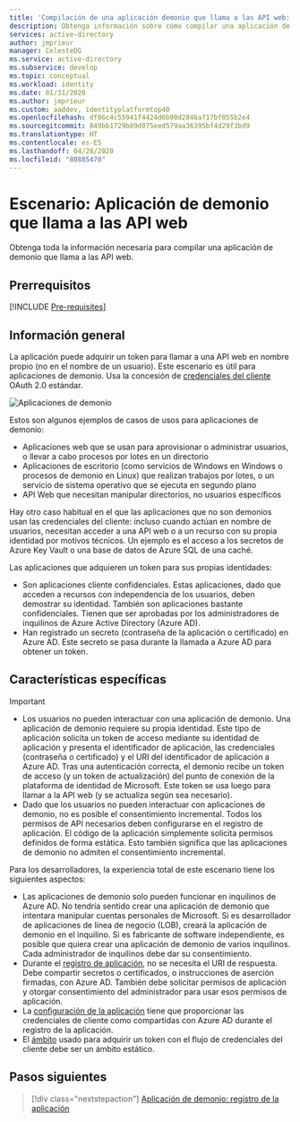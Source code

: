 ```yaml
---
title: 'Compilación de una aplicación demonio que llama a las API web: Plataforma de identidad de Microsoft | Azure'
description: Obtenga información sobre cómo compilar una aplicación de demonio que llama a las API web
services: active-directory
author: jmprieur
manager: CelesteDG
ms.service: active-directory
ms.subservice: develop
ms.topic: conceptual
ms.workload: identity
ms.date: 01/31/2020
ms.author: jmprieur
ms.custom: aaddev, identityplatformtop40
ms.openlocfilehash: df06c4c55941f4424d6b90d2846af17bf055b2e4
ms.sourcegitcommit: 849bb1729b89d075eed579aa36395bf4d29f3bd9
ms.translationtype: HT
ms.contentlocale: es-ES
ms.lasthandoff: 04/28/2020
ms.locfileid: "80885470"
---
```

# <a name="scenario-daemon-application-that-calls-web-apis"></a>Escenario: Aplicación de demonio que llama a las API web

Obtenga toda la información necesaria para compilar una aplicación de demonio que llama a las API web.

## <a name="prerequisites"></a>Prerrequisitos

[!INCLUDE [Pre-requisites](../../../includes/active-directory-develop-scenarios-prerequisites.md)]

## <a name="overview"></a>Información general

La aplicación puede adquirir un token para llamar a una API web en nombre propio (no en el nombre de un usuario). Este escenario es útil para aplicaciones de demonio. Usa la concesión de [credenciales del cliente](v2-oauth2-client-creds-grant-flow.md) OAuth 2.0 estándar.

![Aplicaciones de demonio](./media/scenario-daemon-app/daemon-app.svg)

Estos son algunos ejemplos de casos de usos para aplicaciones de demonio:

- Aplicaciones web que se usan para aprovisionar o administrar usuarios, o llevar a cabo procesos por lotes en un directorio
- Aplicaciones de escritorio (como servicios de Windows en Windows o procesos de demonio en Linux) que realizan trabajos por lotes, o un servicio de sistema operativo que se ejecuta en segundo plano
- API Web que necesitan manipular directorios, no usuarios específicos

Hay otro caso habitual en el que las aplicaciones que no son demonios usan las credenciales del cliente: incluso cuando actúan en nombre de usuarios, necesitan acceder a una API web o a un recurso con su propia identidad por motivos técnicos. Un ejemplo es el acceso a los secretos de Azure Key Vault o una base de datos de Azure SQL de una caché.

Las aplicaciones que adquieren un token para sus propias identidades:

- Son aplicaciones cliente confidenciales. Estas aplicaciones, dado que acceden a recursos con independencia de los usuarios, deben demostrar su identidad. También son aplicaciones bastante confidenciales. Tienen que ser aprobadas por los administradores de inquilinos de Azure Active Directory (Azure AD).
- Han registrado un secreto (contraseña de la aplicación o certificado) en Azure AD. Este secreto se pasa durante la llamada a Azure AD para obtener un token.

## <a name="specifics"></a>Características específicas

> [!IMPORTANT]
>
> - Los usuarios no pueden interactuar con una aplicación de demonio. Una aplicación de demonio requiere su propia identidad. Este tipo de aplicación solicita un token de acceso mediante su identidad de aplicación y presenta el identificador de aplicación, las credenciales (contraseña o certificado) y el URI del identificador de aplicación a Azure AD. Tras una autenticación correcta, el demonio recibe un token de acceso (y un token de actualización) del punto de conexión de la plataforma de identidad de Microsoft. Este token se usa luego para llamar a la API web (y se actualiza según sea necesario).
> - Dado que los usuarios no pueden interactuar con aplicaciones de demonio, no es posible el consentimiento incremental. Todos los permisos de API necesarios deben configurarse en el registro de aplicación. El código de la aplicación simplemente solicita permisos definidos de forma estática. Esto también significa que las aplicaciones de demonio no admiten el consentimiento incremental.

Para los desarrolladores, la experiencia total de este escenario tiene los siguientes aspectos:

- Las aplicaciones de demonio solo pueden funcionar en inquilinos de Azure AD. No tendría sentido crear una aplicación de demonio que intentara manipular cuentas personales de Microsoft. Si es desarrollador de aplicaciones de línea de negocio (LOB), creará la aplicación de demonio en el inquilino. Si es fabricante de software independiente, es posible que quiera crear una aplicación de demonio de varios inquilinos. Cada administrador de inquilinos debe dar su consentimiento.
- Durante el [registro de aplicación](./scenario-daemon-app-registration.md), no se necesita el URI de respuesta. Debe compartir secretos o certificados, o instrucciones de aserción firmadas, con Azure AD. También debe solicitar permisos de aplicación y otorgar consentimiento del administrador para usar esos permisos de aplicación.
- La [configuración de la aplicación](./scenario-daemon-app-configuration.md) tiene que proporcionar las credenciales de cliente como compartidas con Azure AD durante el registro de la aplicación.
- El [ámbito](scenario-daemon-acquire-token.md#scopes-to-request) usado para adquirir un token con el flujo de credenciales del cliente debe ser un ámbito estático.

## <a name="next-steps"></a>Pasos siguientes

> [!div class="nextstepaction"]
> [Aplicación de demonio: registro de la aplicación](./scenario-daemon-app-registration.md)
